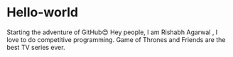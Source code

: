 # Hello-world
Starting the adventure of GitHub😍
Hey people,
I am Rishabh Agarwal , I love to do competitive programming.
Game of Thrones and Friends are the best TV series ever.
